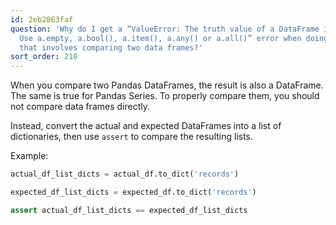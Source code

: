 ```yaml
---
id: 2eb2863faf
question: 'Why do I get a “ValueError: The truth value of a DataFrame is ambiguous.
  Use a.empty, a.bool(), a.item(), a.any() or a.all()” error when doing unit test
  that involves comparing two data frames?'
sort_order: 210
---
```


When you compare two Pandas DataFrames, the result is also a DataFrame. The same is true for Pandas Series. To properly compare them, you should not compare data frames directly.

Instead, convert the actual and expected DataFrames into a list of dictionaries, then use `assert` to compare the resulting lists.

Example:

```python
actual_df_list_dicts = actual_df.to_dict('records')

expected_df_list_dicts = expected_df.to_dict('records')

assert actual_df_list_dicts == expected_df_list_dicts
```